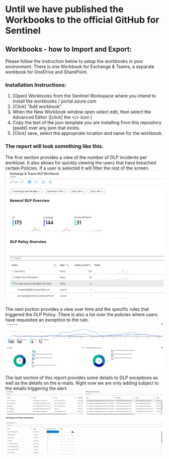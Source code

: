 # Until we have published the Workbooks to the official GitHub for Sentinel

## Workbooks - how to Import and Export:

Please follow the instruction below to setup the workbooks in your environment. There is one Workbook for Exchange & Teams,
a separate workbook for OneDrive and SharePoint.

### Installation Instructions:
 
1. [Open] Workbooks from the Sentinel Workspace where you intend to install the workbooks / portal.azure.com
2. [Click] "Add workbook" 
3. When the New Workbook window open select edit, then select the Advanced Editor ([click] the </> icon )
4. Copy the text of the json template you are installing from this repository [paste] over any json that exists.
5. [Click] save, select the appropriate location and name for the workbook.

### The report will look something like this.
The first section provides a view of the number of DLP incidents per workload. It also allows for quickly viewing the users that have breached certain Policies. If a user is selected it will filter the rest of the screen.
![Invocation Log](./img/report1.png)

The next portion provides a view over time and the specific rules that triggered the DLP Policy. There is also a list over the policies where users have requested an exception to the rule.
![Invocation Log](./img/report2.png)

The last section of this report provides some details to DLP exceptions as well as the details on the e-mails. Right now we are only adding subject to the emails triggering the alert.
![Invocation Log](./img/report3.png)
